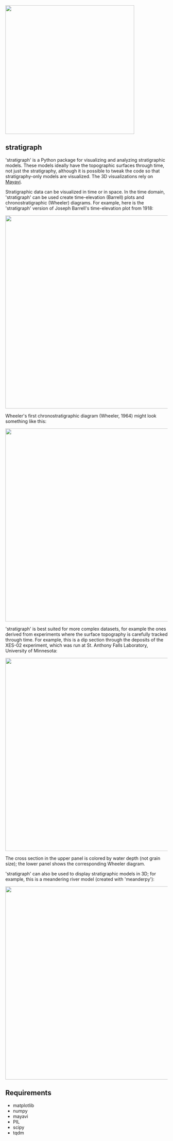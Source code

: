 <img src="https://github.com/zsylvester/stratigraph/blob/main/stratigraph_logo.png" width="400">

## stratigraph

'stratigraph' is a Python package for visualizing and analyzing stratigraphic models. These models ideally have the topographic surfaces through time, not just the stratigraphy, although it is possible to tweak the code so that stratigraphy-only models are visualized. The 3D visualizations rely on [Mayavi](https://docs.enthought.com/mayavi/mayavi/).

Stratigraphic data can be visualized in time or in space. In the time domain, 'stratigraph' can be used create time-elevation (Barrell) plots and chronostratigraphic (Wheeler) diagrams. For example, here is the 'stratigraph' version of Joseph Barrell's time-elevation plot from 1918:

<img src="https://github.com/zsylvester/stratigraph/blob/main/barrell_fig_100.png" width="600">

Wheeler's first chronostratigraphic diagram (Wheeler, 1964) might look something like this:

<img src="https://github.com/zsylvester/stratigraph/blob/main/wheeler_reconstruction.png" width="600">

'stratigraph' is best suited for more complex datasets, for example the ones derived from experiments where the surface topography is carefully tracked through time. For example, this is a dip section through the deposits of the XES-02 experiment, which was run at St. Anthony Falls Laboratory, University of Minnesota:

<img src="https://github.com/zsylvester/stratigraph/blob/main/XES02_3D_dip_section_130.png" width="600">

The cross section in the upper panel is colored by water depth (not grain size); the lower panel shows the corresponding Wheeler diagram.

'stratigraph' can also be used to display stratigraphic models in 3D; for example, this is a meandering river model (created with 'meanderpy'):

<img src="https://github.com/zsylvester/stratigraph/blob/main/meanderpy_model_1_v_small.png" width="600">


## Requirements

- matplotlib
- numpy
- mayavi
- PIL
- scipy
- tqdm